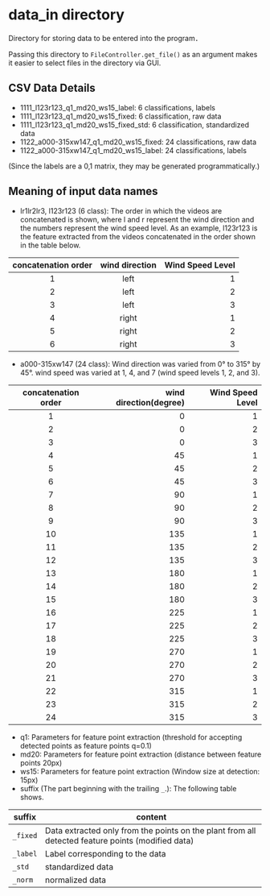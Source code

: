 # data_in directory

Directory for storing data to be entered into the program．

Passing this directory to `FileController.get_file()` as an argument makes it easier to select files in the directory via GUI.

## CSV Data Details

- 1111_l123r123_q1_md20_ws15_label: 6 classifications, labels
- 1111_l123r123_q1_md20_ws15_fixed: 6 classification, raw data
- 1111_l123r123_q1_md20_ws15_fixed_std: 6 classification, standardized data
- 1122_a000-315xw147_q1_md20_ws15_fixed: 24 classifications, raw data
- 1122_a000-315xw147_q1_md20_ws15_label: 24 classifications, labels

(Since the labels are a 0,1 matrix, they may be generated programmatically.)

## Meaning of input data names

- lr1lr2lr3, l123r123 (6 class): The order in which the videos are concatenated is shown, where l and r represent the wind direction and the numbers represent the wind speed level.
As an example, l123r123 is the feature extracted from the videos concatenated in the order shown in the table below.

|concatenation order|wind direction|Wind Speed Level|
|:---:|:---:|---:|
|1|left|1|
|2|left|2|
|3|left|3|
|4|right|1|
|5|right|2|
|6|right|3|

- a000-315xw147 (24 class): Wind direction was varied from 0° to 315° by 45°.
wind speed was varied at 1, 4, and 7 (wind speed levels 1, 2, and 3).


|concatenation order|wind direction(degree)|Wind Speed Level|
|:---:|---:|---:|
|1|0|1|
|2|0|2|
|3|0|3|
|4|45|1|
|5|45|2|
|6|45|3|
|7|90|1|
|8|90|2|
|9|90|3|
|10|135|1|
|11|135|2|
|12|135|3|
|13|180|1|
|14|180|2|
|15|180|3|
|16|225|1|
|17|225|2|
|18|225|3|
|19|270|1|
|20|270|2|
|21|270|3|
|22|315|1|
|23|315|2|
|24|315|3|

- q1: Parameters for feature point extraction (threshold for accepting detected points as feature points q=0.1)
- md20: Parameters for feature point extraction (distance between feature points 20px)
- ws15: Parameters for feature point extraction (Window size at detection: 15px)
- suffix (The part beginning with the trailing `_`.): The following table shows.

|suffix|content|
|---|---|
|`_fixed`|Data extracted only from the points on the plant from all detected feature points (modified data)|
|`_label`|Label corresponding to the data|
|`_std`|standardized data|
|`_norm`|normalized data|